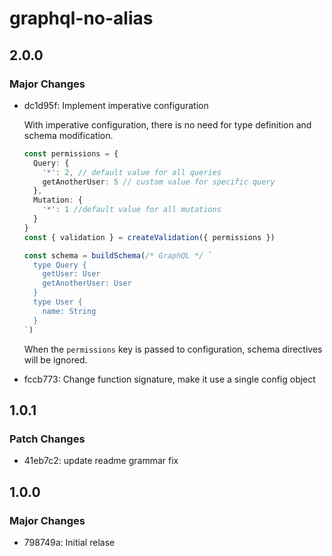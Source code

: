 # graphql-no-alias

## 2.0.0

### Major Changes

- dc1d95f: Implement imperative configuration

  With imperative configuration, there is no need for type definition and schema modification.

  ```ts
  const permissions = {
    Query: {
      '*': 2, // default value for all queries
      getAnotherUser: 5 // custom value for specific query
    },
    Mutation: {
      '*': 1 //default value for all mutations
    }
  }
  const { validation } = createValidation({ permissions })

  const schema = buildSchema(/* GraphQL */ `
    type Query {
      getUser: User
      getAnotherUser: User
    }
    type User {
      name: String
    }
  `)
  ```

  When the `permissions` key is passed to configuration, schema directives will be ignored.

- fccb773: Change function signature, make it use a single config object

## 1.0.1

### Patch Changes

- 41eb7c2: update readme
  grammar fix

## 1.0.0

### Major Changes

- 798749a: Initial relase
